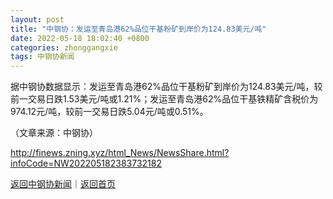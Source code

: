 ```yaml
---
layout: post
title: "中钢协：发运至青岛港62%品位干基粉矿到岸价为124.83美元/吨"
date: 2022-05-18 18:02:40 +0800
categories: zhonggangxie
tags: 中钢协新闻
---
```

<p>据中钢协数据显示：发运至青岛港62%品位干基粉矿到岸价为124.83美元/吨，较前一交易日跌1.53美元/吨或1.21%；发运至青岛港62%品位干基铁精矿含税价为974.12元/吨，较前一交易日跌5.04元/吨或0.51%。</p><p class="em_media">（文章来源：中钢协）</p>

<http://finews.zning.xyz/html_News/NewsShare.html?infoCode=NW202205182383732182>

[返回中钢协新闻](//finews.withounder.com/category/zhonggangxie.html)｜[返回首页](//finews.withounder.com/)